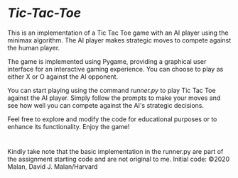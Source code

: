 # _**Tic-Tac-Toe**_
This is an implementation of a Tic Tac Toe game with an AI player using the minimax algorithm. The AI player makes strategic moves to compete against the human player.

The game is implemented using Pygame, providing a graphical user interface for an interactive gaming experience. You can choose to play as either X or O against the AI opponent.

You can start playing using the command   _runner.py_  to play Tic Tac Toe against the AI player. Simply follow the prompts to make your moves and see how well you can compete against the AI's strategic decisions.

Feel free to explore and modify the code for educational purposes or to enhance its functionality. Enjoy the game!

#
Kindly take note that the basic implementation in the runner.py are part of the assignment starting code and are not original to me. Initial code: ©2020 Malan, David J. Malan/Harvard
